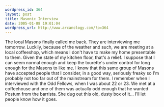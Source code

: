 ```yaml
--- 
wordpress_id: 364
layout: post
title: Masonic Interview
date: 2005-01-08 19:01:04
wordpress_url: http://www.arcanology.com/?p=364
---
```

The local Masons finally called me back. They are interviewing me tomorrow. Luckily, because of the weather and such, we are meeting at a local coffeeshop, which means I don't have to make my home presentable to them. Given the state of my kitchen floor, that's a relief. I suppose that I can seem normal enough and keep the tourette's under control for long enough for the Masons to like me. I know that this same group of Masons have accepted people that I consider, in a good way, seriously freaky so I'm probably not too far out of the mainstream for them. I remember when I interviewed with the Odd Fellows, when I was about 22 or 23. We met at a coffeehouse and one of them was actually odd enough that he wanted Postum from the barrista. She dug out this old, dusty box of it... I'll let people know how it goes.